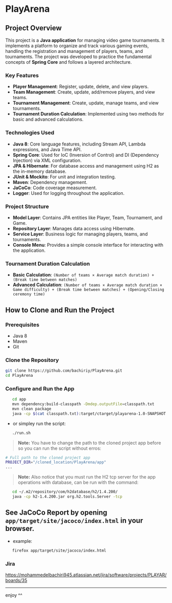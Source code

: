 # PlayArena 

## Project Overview

This project is a **Java application** for managing video game tournaments. It implements a platform to organize and track various gaming events, handling the registration and management of players, teams, and tournaments. The project was developed to practice the fundamental concepts of **Spring Core** and follows a layered architecture.

### Key Features

- **Player Management**: Register, update, delete, and view players.
- **Team Management**: Create, update, add/remove players, and view teams.
- **Tournament Management**: Create, update, manage teams, and view tournaments.
- **Tournament Duration Calculation**: Implemented using two methods for basic and advanced calculations.

### Technologies Used

- **Java 8**: Core language features, including Stream API, Lambda expressions, and Java Time API.
- **Spring Core**: Used for IoC (Inversion of Control) and DI (Dependency Injection) via XML configuration.
- **JPA & Hibernate**: For database access and management using H2 as the in-memory database.
- **JUnit & Mockito**: For unit and integration testing.
- **Maven**: Dependency management.
- **JaCoCo**: Code coverage measurement.
- **Logger**: Used for logging throughout the application.

### Project Structure

- **Model Layer**: Contains JPA entities like Player, Team, Tournament, and Game.
- **Repository Layer**: Manages data access using Hibernate.
- **Service Layer**: Business logic for managing players, teams, and tournaments.
- **Console Menu**: Provides a simple console interface for interacting with the application.

### Tournament Duration Calculation

- **Basic Calculation**: `(Number of teams × Average match duration) + (Break time between matches)`
- **Advanced Calculation**: `(Number of teams × Average match duration × Game difficulty) + (Break time between matches) + (Opening/Closing ceremony time)`

## How to Clone and Run the Project

### Prerequisites

- Java 8
- Maven
- Git

### Clone the Repository

```bash
git clone https://github.com/bachiriy/PlayArena.git
cd PlayArena 
```

### Configure and Run the App
```bash
   cd app
   mvn dependency:build-classpath -Dmdep.outputFile=classpath.txt
   mvn clean package 
   java -cp $(cat classpath.txt):target/ctarget/playarena-1.0-SNAPSHOT.jar com.playarena.app.App
```
- or simpley run the script:
```bash
   ./run.sh
```
> **Note:** You have to change the path to the cloned project app before so you can run the script without erros:
```bash
# Full path to the cloned project app
PROJECT_DIR="/cloned_location/PlayArena/app"
...
```

> **Note:** Also notice that you must run the H2 tcp server for the app operations with database, can be run with the command:
```bash
   cd ~/.m2/repository/com/h2database/h2/1.4.200/
   java -cp h2-1.4.200.jar org.h2.tools.Server -tcp
```
## See JaCoCo Report by opening `app/target/site/jacoco/index.html` in your browser.
- example:
```bash
   firefox app/target/site/jacoco/index.html
``` 
 
### Jira
https://mohammedelbachiri945.atlassian.net/jira/software/projects/PLAYAR/boards/35

--- 
enjoy ^^
